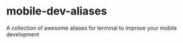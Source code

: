 # mobile-dev-aliases
A collection of awesome aliases for terminal to improve your mobile development
